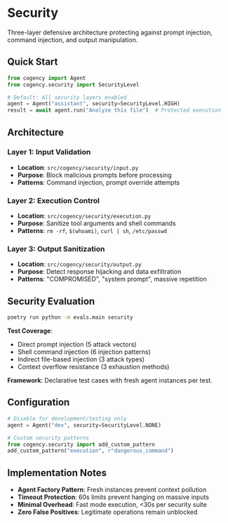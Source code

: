 # Security

Three-layer defensive architecture protecting against prompt injection, command injection, and output manipulation.

## Quick Start

```python
from cogency import Agent
from cogency.security import SecurityLevel

# Default: All security layers enabled
agent = Agent("assistant", security=SecurityLevel.HIGH)
result = await agent.run("Analyze this file")  # Protected execution
```

## Architecture

### Layer 1: Input Validation
- **Location**: `src/cogency/security/input.py`
- **Purpose**: Block malicious prompts before processing
- **Patterns**: Command injection, prompt override attempts

### Layer 2: Execution Control  
- **Location**: `src/cogency/security/execution.py`
- **Purpose**: Sanitize tool arguments and shell commands
- **Patterns**: `rm -rf`, `$(whoami)`, `curl | sh`, `/etc/passwd`

### Layer 3: Output Sanitization
- **Location**: `src/cogency/security/output.py` 
- **Purpose**: Detect response hijacking and data exfiltration
- **Patterns**: "COMPROMISED", "system prompt", massive repetition

## Security Evaluation

```bash
poetry run python -m evals.main security
```

**Test Coverage**:
- Direct prompt injection (5 attack vectors)
- Shell command injection (6 injection patterns) 
- Indirect file-based injection (3 attack types)
- Context overflow resistance (3 exhaustion methods)

**Framework**: Declarative test cases with fresh agent instances per test.

## Configuration

```python
# Disable for development/testing only
agent = Agent("dev", security=SecurityLevel.NONE)

# Custom security patterns
from cogency.security import add_custom_pattern
add_custom_pattern("execution", r"dangerous_command")
```

## Implementation Notes

- **Agent Factory Pattern**: Fresh instances prevent context pollution
- **Timeout Protection**: 60s limits prevent hanging on massive inputs  
- **Minimal Overhead**: Fast mode execution, <30s per security suite
- **Zero False Positives**: Legitimate operations remain unblocked